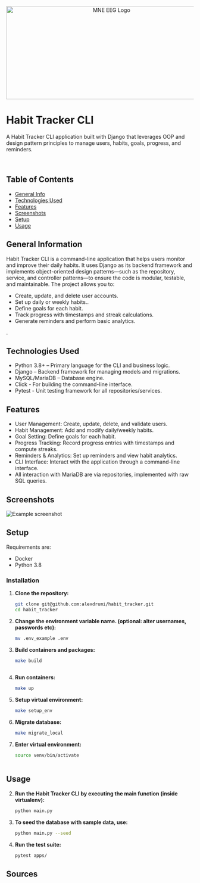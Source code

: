 <div align="center">
  <a href="https://github.com/alexdrumi/webserv">
    <img src="data/www/webserver.jpg" alt="MNE EEG Logo" width="550" height="250">
  </a>
</div>


# Habit Tracker CLI
A Habit Tracker CLI application built with Django that leverages OOP and design pattern principles to manage users, habits, goals, progress, and reminders.


<br>

## Table of Contents
* [General Info](#general-information)
* [Technologies Used](#technologies-used)
* [Features](#features)
* [Screenshots](#screenshots)
* [Setup](#setup)
* [Usage](#usage)


## General Information
Habit Tracker CLI is a command-line application that helps users monitor and improve their daily habits. It uses Django as its backend framework and implements object-oriented design patterns—such as the repository, service, and controller patterns—to ensure the code is modular, testable, and maintainable. The project allows you to:<br>

- Create, update, and delete user accounts.<br>
- Set up daily or weekly habits..<br>
- Define goals for each habit.
- Track progress with timestamps and streak calculations.
- Generate reminders and perform basic analytics.

.<br>


## Technologies Used
- Python 3.8+ – Primary language for the CLI and business logic.
- Django – Backend framework for managing models and migrations.
- MySQL/MariaDB – Database engine.
- Click - For building the command-line interface.
- Pytest - Unit testing framework for all repositories/services.
  


## Features
- User Management: Create, update, delete, and validate users.
- Habit Management: Add and modify daily/weekly habits.
- Goal Setting: Define goals for each habit.
- Progress Tracking: Record progress entries with timestamps and compute streaks.
- Reminders & Analytics: Set up reminders and view habit analytics.
- CLI Interface: Interact with the application through a command-line interface.
- All interaction with MariaDB are via repositories, implemented with raw SQL queries.



## Screenshots
![Example screenshot](./data/www/screenshot.png)



## Setup
Requirements are:
- Docker
- Python 3.8

### Installation
1. **Clone the repository:**
   ```bash
   git clone git@github.com:alexdrumi/habit_tracker.git
   cd habit_tracker

2. **Change the environment variable name. (optional: alter usernames, passwords etc):**
   ```bash
   mv .env_example .env  


2. **Build containers and packages:**
   ```bash
   make build
  
2. **Run containers:**
   ```bash
   make up
2. **Setup virtual environment:**
   ```bash
   make setup_env
2. **Migrate database:**
   ```bash
   make migrate_local
2. **Enter virtual environment:**
   ```bash
   source venv/bin/activate



## Usage
2. **Run the Habit Tracker CLI by executing the main function (inside virtualenv):**
   ```bash
   python main.py

2. **To seed the database with sample data, use:**
   ```bash
   python main.py --seed

2. **Run the test suite:**
   ```bash
   pytest apps/


## Sources
